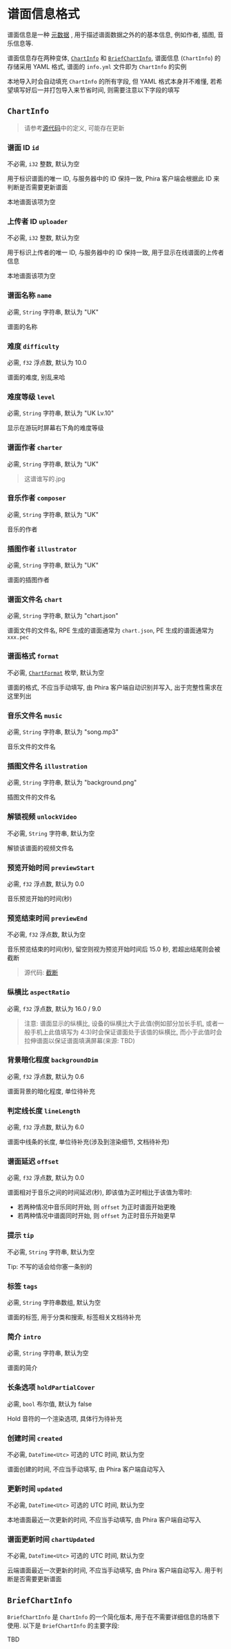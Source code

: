 # 谱面信息格式

谱面信息是一种 [元数据](https://zh.wikipedia.org/wiki/%E5%85%83%E6%95%B0%E6%8D%AE) , 用于描述谱面数据之外的的基本信息, 例如作者, 插图, 音乐信息等.

谱面信息存在两种变体, [`ChartInfo`](https://github.com/TeamFlos/phira/blob/207c4724146c5a48c4e304d6e20447a39a72e0d3/prpr/src/info.rs#L17) 和 [`BriefChartInfo`](https://github.com/TeamFlos/phira/blob/207c4724146c5a48c4e304d6e20447a39a72e0d3/phira/src/data.rs#L21), 谱面信息 (`ChartInfo`) 的存储采用 YAML 格式, 谱面的 `info.yml` 文件即为 `ChartInfo` 的实例

本地导入时会自动填充 `ChartInfo` 的所有字段, 但 YAML 格式本身并不难懂, 若希望填写好后一并打包导入来节省时间, 则需要注意以下字段的填写

## `ChartInfo`

> 请参考[源代码](https://github.com/TeamFlos/phira/blob/main/prpr/src/info.rs)中的定义, 可能存在更新

### 谱面 ID `id`

不必需, `i32` 整数, 默认为空

用于标识谱面的唯一 ID, 与服务器中的 ID 保持一致, Phira 客户端会根据此 ID 来判断是否需要更新谱面

本地谱面该项为空

### 上传者 ID `uploader`

不必需, `i32` 整数, 默认为空

用于标识上传者的唯一 ID, 与服务器中的 ID 保持一致, 用于显示在线谱面的上传者信息

本地谱面该项为空

### 谱面名称 `name`

必需, `String` 字符串, 默认为 "UK"

谱面的名称

### 难度 `difficulty`

必需, `f32` 浮点数, 默认为 10.0

谱面的难度, 别乱来哈

### 难度等级 `level`

必需, `String` 字符串, 默认为 "UK Lv.10"

显示在游玩时屏幕右下角的难度等级

### 谱面作者 `charter`

必需, `String` 字符串, 默认为 "UK"

> 这谱谁写的.jpg

### 音乐作者 `composer`

必需, `String` 字符串, 默认为 "UK"

音乐的作者

### 插图作者 `illustrator`

必需, `String` 字符串, 默认为 "UK"

谱面的插图作者

### 谱面文件名 `chart`

必需, `String` 字符串, 默认为 "chart.json"

谱面文件的文件名, RPE 生成的谱面通常为 `chart.json`, PE 生成的谱面通常为 `xxx.pec`

### 谱面格式 `format`

不必需, [`ChartFormat`](https://github.com/TeamFlos/phira/blob/dad7d6f3a8535cabfb70ec3f954d774948c440f9/prpr/src/info.rs#L7) 枚举, 默认为空

谱面的格式, 不应当手动填写, 由 Phira 客户端自动识别并写入, 出于完整性需求在这里列出

### 音乐文件名 `music`

必需, `String` 字符串, 默认为 "song.mp3"

音乐文件的文件名

### 插图文件名 `illustration`

必需, `String` 字符串, 默认为 "background.png"

插图文件的文件名

### 解锁视频 `unlockVideo`

不必需, `String` 字符串, 默认为空

解锁该谱面的视频文件名

### 预览开始时间 `previewStart`

必需, `f32` 浮点数, 默认为 0.0

音乐预览开始的时间(秒)

### 预览结束时间 `previewEnd`

不必需, `f32` 浮点数, 默认为空

音乐预览结束的时间(秒), 留空则视为预览开始时间后 15.0 秒, 若超出结尾则会被截断

> 源代码: [截断](https://github.com/TeamFlos/phira/blob/dad7d6f3a8535cabfb70ec3f954d774948c440f9/phira/src/scene/song.rs#L94)

### 纵横比 `aspectRatio`

必需, `f32` 浮点数, 默认为 16.0 / 9.0

> 注意: 谱面显示的纵横比, 设备的纵横比大于此值(例如部分加长手机, 或者一般手机上此值填写为 4:3)时会保证谱面处于该值的纵横比, 而小于此值时会拉伸谱面以保证谱面填满屏幕(来源: TBD)

### 背景暗化程度 `backgroundDim`

必需, `f32` 浮点数, 默认为 0.6

谱面背景的暗化程度, 单位待补充

### 判定线长度 `lineLength`

必需, `f32` 浮点数, 默认为 6.0

谱面中线条的长度, 单位待补充(涉及到渲染细节, 文档待补充)

### 谱面延迟 `offset`

必需, `f32` 浮点数, 默认为 0.0

谱面相对于音乐之间的时间延迟(秒), 即该值为正时相比于该值为零时:

- 若两种情况中音乐同时开始, 则 `offset` 为正时谱面开始更晚
- 若两种情况中谱面同时开始, 则 `offset` 为正时音乐开始更早

### 提示 `tip`

不必需, `String` 字符串, 默认为空

Tip: 不写的话会给你塞一条别的

### 标签 `tags`

必需, `String` 字符串数组, 默认为空

谱面的标签, 用于分类和搜索, 标签相关文档待补充

### 简介 `intro`

必需, `String` 字符串, 默认为空

谱面的简介

### 长条选项 `holdPartialCover`

必需, `bool` 布尔值, 默认为 false

Hold 音符的一个渲染选项, 具体行为待补充

### 创建时间 `created`

不必需, `DateTime<Utc>` 可选的 UTC 时间, 默认为空

谱面创建的时间, 不应当手动填写, 由 Phira 客户端自动写入

### 更新时间 `updated`

不必需, `DateTime<Utc>` 可选的 UTC 时间, 默认为空

本地谱面最近一次更新的时间, 不应当手动填写, 由 Phira 客户端自动写入

### 谱面更新时间 `chartUpdated`

不必需, `DateTime<Utc>` 可选的 UTC 时间, 默认为空

云端谱面最近一次更新的时间, 不应当手动填写, 由 Phira 客户端自动写入. 用于判断是否需要更新谱面

## `BriefChartInfo`

`BriefChartInfo` 是 `ChartInfo` 的一个简化版本, 用于在不需要详细信息的场景下使用. 以下是 `BriefChartInfo` 的主要字段:

TBD
